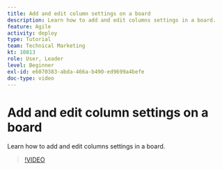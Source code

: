 ```yaml
---
title: Add and edit column settings on a board
description: Learn how to add and edit columns settings in a board.
feature: Agile
activity: deploy
type: Tutorial
team: Technical Marketing
kt: 10813
role: User, Leader
level: Beginner
exl-id: e6070383-abda-466a-b490-ed9699a4befe
doc-type: video
---
```

# Add and edit column settings on a board

Learn how to add and edit columns settings in a board.

>[!VIDEO](https://video.tv.adobe.com/v/347332)

